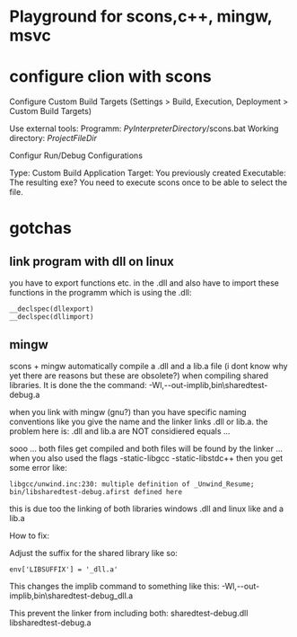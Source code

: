 # Playground for scons,c++, mingw, msvc

# configure clion with scons

Configure Custom Build Targets (Settings > Build, Execution, Deployment > Custom Build Targets)

Use external tools:
Programm: $PyInterpreterDirectory$/scons.bat
Working directory: $ProjectFileDir$

Configur Run/Debug Configurations

Type: Custom Build Application
Target: You previously created <custom build target>
Executable: The resulting exe? You need to execute scons once to be able to select the file.

# gotchas

## link program with dll on linux

you have to export functions etc. in the .dll and also have to import these functions
in the programm which is using the .dll:

```
__declspec(dllexport)
__declspec(dllimport)
```

## mingw

scons + mingw automatically compile a <lib>.dll and a lib<lib>.a file (i dont know why yet
there are reasons but these are obsolete?) when compiling shared libraries.
It is done the the command: -Wl,--out-implib,bin\sharedtest-debug.a

when you link with mingw (gnu?) than you have specific naming conventions like you
give the name <lib> and the linker links <lib>.dll or lib<lib>.a. the problem here is:
<lib>.dll and lib<lib>.a are NOT considiered equals ...

sooo ... both files get compiled and both files will be found by the linker ...
when you also used the flags -static-libgcc -static-libstdc++ then you get some error like:

```
libgcc/unwind.inc:230: multiple definition of _Unwind_Resume; bin/libsharedtest-debug.afirst defined here
```

this is due too the linking of both libraries windows <lib>.dll and linux like  and a lib<lib>.a

How to fix:

Adjust the suffix for the shared library like so:

```
env['LIBSUFFIX'] = '_dll.a'
```

This changes the implib command to something like this:
-Wl,--out-implib,bin\sharedtest-debug_dll.a

This prevent the linker from including both:
    sharedtest-debug.dll
    libsharedtest-debug.a
